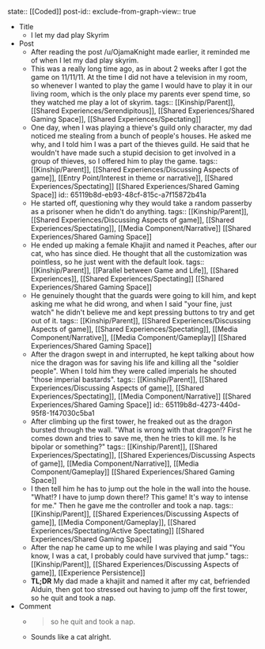 state:: [[Coded]]
post-id::
exclude-from-graph-view:: true

- Title
	- I let my dad play Skyrim
- Post
	- After reading the post /u/OjamaKnight made earlier, it reminded me of when I let my dad play skyrim.
	- This was a really long time ago, as in about 2 weeks after I got the game on 11/11/11. At the time I did not have a television in my room, so whenever I wanted to play the game I would have to play it in our living room, which is the only place my parents ever spend time, so they watched me play a lot of skyrim.
	  tags:: [[Kinship/Parent]], [[Shared Experiences/Serendipitous]], [[Shared Experiences/Shared Gaming Space]], [[Shared Experiences/Spectating]]
	- One day, when I was playing a thieve's guild only character, my dad noticed me stealing from a bunch of people's houses. He asked me why, and I told him I was a part of the thieves guild. He said that he wouldn't have made such a stupid decision to get involved in a group of thieves, so I offered him to play the game.
	  tags:: [[Kinship/Parent]], [[Shared Experiences/Discussing Aspects of game]], [[Entry Point/Interest in theme or narrative]], [[Shared Experiences/Spectating]] [[Shared Experiences/Shared Gaming Space]]
	  id:: 65119b8d-eb93-48cf-815c-a7f15872b41a
	- He started off, questioning why they would take a random passerby as a prisoner when he didn't do anything.
	  tags:: [[Kinship/Parent]], [[Shared Experiences/Discussing Aspects of game]], [[Shared Experiences/Spectating]], [[Media Component/Narrative]] [[Shared Experiences/Shared Gaming Space]]
	- He ended up making a female Khajiit and named it Peaches, after our cat, who has since died. He thought that all the customization was pointless, so he just went with the default look.
	  tags:: [[Kinship/Parent]], [[Parallel between Game and Life]], [[Shared Experiences]], [[Shared Experiences/Spectating]] [[Shared Experiences/Shared Gaming Space]]
	- He genuinely thought that the guards were going to kill him, and kept asking me what he did wrong, and when I said "your fine, just watch" he didn't believe me and kept pressing buttons to try and get out of it.
	  tags:: [[Kinship/Parent]], [[Shared Experiences/Discussing Aspects of game]], [[Shared Experiences/Spectating]], [[Media Component/Narrative]], [[Media Component/Gameplay]] [[Shared Experiences/Shared Gaming Space]]
	- After the dragon swept in and interrupted, he kept talking about how nice the dragon was for saving his life and killing all the "soldier people". When I told him they were called imperials he shouted "those imperial bastards".
	  tags:: [[Kinship/Parent]], [[Shared Experiences/Discussing Aspects of game]], [[Shared Experiences/Spectating]], [[Media Component/Narrative]] [[Shared Experiences/Shared Gaming Space]]
	  id:: 65119b8d-4273-440d-95f8-1f47030c5ba1
	- After climbing up the first tower, he freaked out as the dragon bursted through the wall. "What is wrong with that dragon!? First he comes down and tries to save me, then he tries to kill me. Is he bipolar or something?"
	  tags:: [[Kinship/Parent]], [[Shared Experiences/Spectating]], [[Shared Experiences/Discussing Aspects of game]], [[Media Component/Narrative]], [[Media Component/Gameplay]] [[Shared Experiences/Shared Gaming Space]]
	- I then tell him he has to jump out the hole in the wall into the house. "What!? I have to jump down there!? This game! It's way to intense for me." Then he gave me the controller and took a nap.
	  tags:: [[Kinship/Parent]], [[Shared Experiences/Discussing Aspects of game]], [[Media Component/Gameplay]], [[Shared Experiences/Spectating/Active Spectating]] [[Shared Experiences/Shared Gaming Space]]
	- After the nap he came up to me while I was playing and said "You know, I was a cat, I probably could have survived that jump."
	  tags:: [[Kinship/Parent]], [[Shared Experiences/Discussing Aspects of game]], [[Experience Persistence]]
	- **TL;DR** My dad made a khajiit and named it after my cat, befriended Alduin, then got too stressed out having to jump off the first tower, so he quit and took a nap.
- Comment
	- > so he quit and took a nap.
	- Sounds like a cat alright.